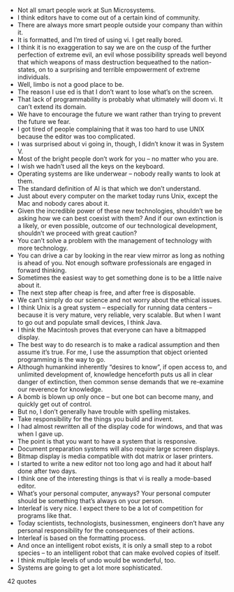  - Not all smart people work at Sun Microsystems.
 - I think editors have to come out of a certain kind of community.
 - There are always more smart people outside your company than within it.
 - It is formatted, and I’m tired of using vi. I get really bored.
 - I think it is no exaggeration to say we are on the cusp of the further perfection of extreme evil, an evil whose possibility spreads well beyond that which weapons of mass destruction bequeathed to the nation-states, on to a surprising and terrible empowerment of extreme individuals.
 - Well, limbo is not a good place to be.
 - The reason I use ed is that I don’t want to lose what’s on the screen.
 - That lack of programmability is probably what ultimately will doom vi. It can’t extend its domain.
 - We have to encourage the future we want rather than trying to prevent the future we fear.
 - I got tired of people complaining that it was too hard to use UNIX because the editor was too complicated.
 - I was surprised about vi going in, though, I didn’t know it was in System V.
 - Most of the bright people don’t work for you – no matter who you are.
 - I wish we hadn’t used all the keys on the keyboard.
 - Operating systems are like underwear – nobody really wants to look at them.
 - The standard definition of AI is that which we don’t understand.
 - Just about every computer on the market today runs Unix, except the Mac and nobody cares about it.
 - Given the incredible power of these new technologies, shouldn’t we be asking how we can best coexist with them? And if our own extinction is a likely, or even possible, outcome of our technological development, shouldn’t we proceed with great caution?
 - You can’t solve a problem with the management of technology with more technology.
 - You can drive a car by looking in the rear view mirror as long as nothing is ahead of you. Not enough software professionals are engaged in forward thinking.
 - Sometimes the easiest way to get something done is to be a little naive about it.
 - The next step after cheap is free, and after free is disposable.
 - We can’t simply do our science and not worry about the ethical issues.
 - I think Unix is a great system – especially for running data centers – because it is very mature, very reliable, very scalable. But when I want to go out and populate small devices, I think Java.
 - I think the Macintosh proves that everyone can have a bitmapped display.
 - The best way to do research is to make a radical assumption and then assume it’s true. For me, I use the assumption that object oriented programming is the way to go.
 - Although humankind inherently “desires to know”, if open access to, and unlimited development of, knowledge henceforth puts us all in clear danger of extinction, then common sense demands that we re-examine our reverence for knowledge.
 - A bomb is blown up only once – but one bot can become many, and quickly get out of control.
 - But no, I don’t generally have trouble with spelling mistakes.
 - Take responsibility for the things you build and invent.
 - I had almost rewritten all of the display code for windows, and that was when I gave up.
 - The point is that you want to have a system that is responsive.
 - Document preparation systems will also require large screen displays.
 - Bitmap display is media compatible with dot matrix or laser printers.
 - I started to write a new editor not too long ago and had it about half done after two days.
 - I think one of the interesting things is that vi is really a mode-based editor.
 - What’s your personal computer, anyways? Your personal computer should be something that’s always on your person.
 - Interleaf is very nice. I expect there to be a lot of competition for programs like that.
 - Today scientists, technologists, businessmen, engineers don’t have any personal responsibility for the consequences of their actions.
 - Interleaf is based on the formatting process.
 - And once an intelligent robot exists, it is only a small step to a robot species – to an intelligent robot that can make evolved copies of itself.
 - I think multiple levels of undo would be wonderful, too.
 - Systems are going to get a lot more sophisticated.

42 quotes